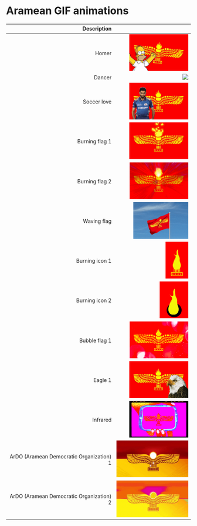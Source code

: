 # Aramean GIF animations

| Description |  |
| --: | --: |
| Homer | <img src="aramean-homer.gif" height="100"> |
| Dancer | <img src="aramean-dancer.gif" height="100"> |
| Soccer love | <img src="aramean-soccer-love.gif" height="100"> |
| Burning flag 1 | <img src="aramean-burning-flag1.gif" height="100"> |
| Burning flag 2 | <img src="aramean-burning-flag2.gif" height="100"> |
| Waving flag | <img src="aramean-waving-flag.gif" height="100"> |
| Burning icon 1 | <img src="aramean-burning-icon1.gif" height="100"> |
| Burning icon 2 | <img src="aramean-burning-icon2.gif" height="100"> |
| Bubble flag 1 | <img src="aramean-bubble-flag1.gif" height="100"> |
| Eagle 1 | <img src="aramean-eagle1.gif" height="100"> |
| Infrared | <img src="aramean-infrared.gif" height="100"> |
| ArDO (Aramean Democratic Organization) 1 | <img src="aramean-ardo-democratic1.gif" height="100"> |
| ArDO (Aramean Democratic Organization) 2 | <img src="aramean-ardo-democratic2.gif" height="100"> |
